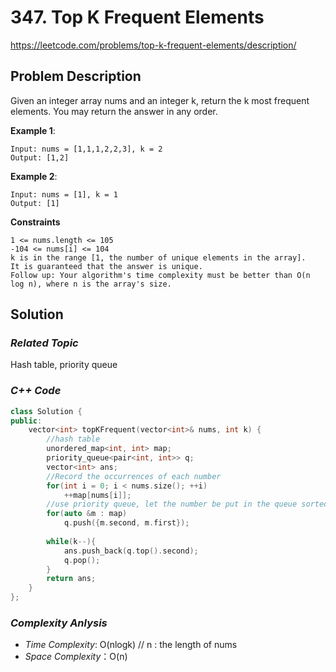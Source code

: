 # 347. Top K Frequent Elements
https://leetcode.com/problems/top-k-frequent-elements/description/

## Problem Description

Given an integer array nums and an integer k, return the k most frequent elements. You may return the answer in any order.


**Example 1**:
```
Input: nums = [1,1,1,2,2,3], k = 2
Output: [1,2]
```
**Example 2**:
```
Input: nums = [1], k = 1
Output: [1]
```

**Constraints**
```
1 <= nums.length <= 105
-104 <= nums[i] <= 104
k is in the range [1, the number of unique elements in the array].
It is guaranteed that the answer is unique.
Follow up: Your algorithm's time complexity must be better than O(n log n), where n is the array's size.
```

## Solution

### _Related Topic_
   Hash table, priority queue

### _C++ Code_
```cpp
class Solution {
public:
    vector<int> topKFrequent(vector<int>& nums, int k) {
        //hash table
        unordered_map<int, int> map;
        priority_queue<pair<int, int>> q;
        vector<int> ans;
        //Record the occurrences of each number
        for(int i = 0; i < nums.size(); ++i)
            ++map[nums[i]];
        //use priority queue, let the number be put in the queue sorted by occurrences
        for(auto &m : map)
            q.push({m.second, m.first});
        
        while(k--){
            ans.push_back(q.top().second);
            q.pop();
        }
        return ans;
    }
};
```

### _Complexity Anlysis_
- _Time Complexity_: O(nlogk) // n : the length of nums
- _Space Complexity_：O(n)
